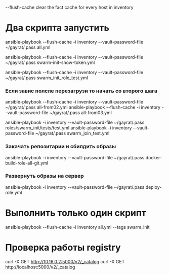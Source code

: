 
--flush-cache clear the fact cache for every host in inventory

# Два скрипта запустить
ansible-playbook --flush-cache -i inventory --vault-password-file ~/gayrat/.pass all.yml

ansible-playbook --flush-cache -i inventory --vault-password-file ~/gayrat/.pass swarm-init-show-token.yml

ansible-playbook --flush-cache -i inventory --vault-password-file ~/gayrat/.pass swarm_init_role_test.yml



### Если завис полсле перезагрузи то начать со второго шага
ansible-playbook --flush-cache -i inventory --vault-password-file ~/gayrat/.pass all-from02.yml
ansible-playbook --flush-cache -i inventory --vault-password-file ~/gayrat/.pass all-from03.yml

ansible-playbook -i inventory --vault-password-file ~/gayrat/.pass  roles/swarm_init/tests/test.yml
ansible-playbook -i inventory --vault-password-file ~/gayrat/.pass swarm_join_test.yml

### Закачать репозитарии и сбилдить образы
ansible-playbook -i inventory --vault-password-file ~/gayrat/.pass  docker-build-role-all-git.yml

### Развернуть образы на сервер
ansible-playbook -i inventory --vault-password-file ~/gayrat/.pass  deploy-role.yml



# Выполнить только один скрипт
ansible-playbook --flush-cache -i inventory all.yml --tags swarm_init
 

# Проверка работы registry
curl -X GET http://10.16.0.2:5000/v2/_catalog
curl -X GET http://localhost:5000/v2/_catalog